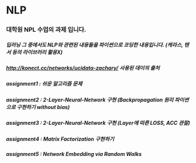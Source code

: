 # NLP
### 대학원 NPL 수업의 과제 입니다.
##### 딥러닝 그 중에서도 NLP와 관련된 내용들을 파이썬으로 코딩한 내용입니다. (케라스, 텐서 등의 라이브러리 활용X)
##### http://konect.cc/networks/ucidata-zachary/ 사용된 데이의 출처
##### assignment1 : 쉬운 알고리즘 문제
##### assignment2 : 2-Layer-Neural-Network 구현 (Backpropagation 원리 파이썬으로 구현하기 without bias)
##### assignment3 : 2-Layer-Neural-Network 구현 (Layer에 따른 LOSS, ACC 관찰)
##### assignment4 : Matrix Factorization 구현하기 
##### assignment5 : Network Embedding via Random Walks
